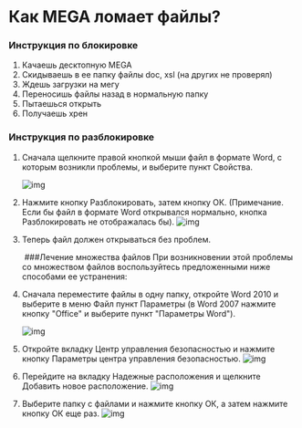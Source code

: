 # Как MEGA ломает файлы?



### Инструкция по блокировке

1. Качаешь десктопную MEGA
2. Скидываешь в ее папку файлы doc, xsl (на других не проверял)
3. Ждешь загрузки на мегу
4. Переносишь файлы назад в нормальную папку
5. Пытаешься открыть
6. Получаешь хрен



### Инструкция по разблокировке

1. Сначала щелкните правой кнопкой мыши файл в формате Word, с которым возникли проблемы, и выберите пункт Свойства.

   ![img](https://support.microsoft.com/Library/Images/2814389.png)

2. Нажмите кнопку Разблокировать, затем кнопку ОК. (Примечание. Если бы файл в формате Word открывался нормально, кнопка Разблокировать не отображалась бы).
   ![img](https://support.microsoft.com/Library/Images/2814623.png)

3. Теперь файл должен открываться без проблем. 

   ​
###Лечение множества файлов
При возникновении этой проблемы со множеством файлов воспользуйтесь предложенными ниже способами ее устранения: 

1. Сначала переместите файлы в одну папку, откройте Word 2010 и выберите в меню Файл пункт Параметры (в Word 2007 нажмите кнопку "Office" и выберите пункт "Параметры Word").

   ![img](https://support.microsoft.com/Library/Images/2814391.png)

2. Откройте вкладку Центр управления безопасностью и нажмите кнопку Параметры центра управления безопасностью.
   ![img](https://support.microsoft.com/Library/Images/2814392.png)

3. Перейдите на вкладку Надежные расположения и щелкните Добавить новое расположение. 
   ![img](https://support.microsoft.com/Library/Images/2814393.png)

4. Выберите папку с файлами и нажмите кнопку ОК, а затем нажмите кнопку ОК еще раз. 
   ![img](https://support.microsoft.com/Library/Images/2814394.png)